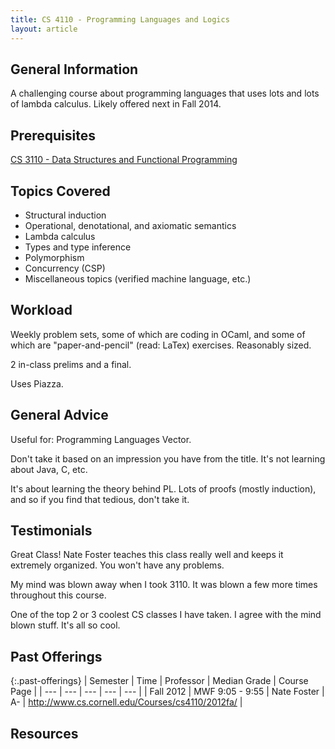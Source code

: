 ```yaml
---
title: CS 4110 - Programming Languages and Logics
layout: article
---
```


## General Information

A challenging course about programming languages that uses lots and lots of lambda calculus. Likely offered next in Fall 2014.

## Prerequisites

[CS 3110 - Data Structures and Functional Programming](https://github.com/mrkev/Official-CS-Wiki/blob/master/classes/CS3110.md)

## Topics Covered

 - Structural induction
 - Operational, denotational, and axiomatic semantics
 - Lambda calculus
 - Types and type inference
 - Polymorphism
 - Concurrency (CSP)
 - Miscellaneous topics (verified machine language, etc.)

## Workload

Weekly problem sets, some of which are coding in OCaml, and some of which are "paper-and-pencil" (read: LaTex) exercises. Reasonably sized.

2 in-class prelims and a final.

Uses Piazza.

## General Advice

Useful for: Programming Languages Vector.

Don't take it based on an impression you have from the title. It's not learning about Java, C, etc.

It's about learning the theory behind PL. Lots of proofs (mostly induction), and so if you find that tedious, don't take it.

## Testimonials

Great Class! Nate Foster teaches this class really well and keeps it extremely organized. You won't have any problems.

My mind was blown away when I took 3110. It was blown a few more times throughout this course.

One of the top 2 or 3 coolest CS classes I have taken. I agree with the mind blown stuff. It's all so cool.

## Past Offerings

{:.past-offerings}
| Semester | Time | Professor | Median Grade | Course Page |
| --- | --- | --- | --- | --- |
| Fall 2012 | MWF 9:05 - 9:55 | Nate Foster | A- | http://www.cs.cornell.edu/Courses/cs4110/2012fa/ |

## Resources
